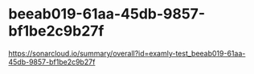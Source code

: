 # beeab019-61aa-45db-9857-bf1be2c9b27f
https://sonarcloud.io/summary/overall?id=examly-test_beeab019-61aa-45db-9857-bf1be2c9b27f
